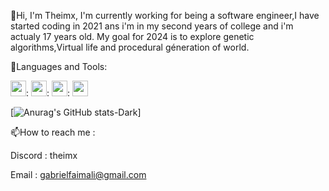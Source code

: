  👋Hi, I'm Theimx, I'm currently working for being a software engineer,I have started coding in 2021 ans i'm in my second years of college and i'm actualy 17 years old.
 My goal for 2024 is to explore genetic algorithms,Virtual life and procedural géneration of world. 

🔧Languages and Tools:  

<img src="https://cdn.jsdelivr.net/gh/devicons/devicon/icons/python/python-original.svg" width="25" height="25">:
<img src="https://cdn.jsdelivr.net/gh/devicons/devicon/icons/vscode/vscode-original.svg" width="25" height="25">:
<img src="https://cdn.jsdelivr.net/gh/devicons/devicon/icons/pycharm/pycharm-original.svg" width="25" height="25">:
<img src="https://cdn.jsdelivr.net/gh/devicons/devicon/icons/sql/sql-original.svg" width="25" height="25"> 


[![Anurag's GitHub stats-Dark](https://github-readme-stats.vercel.app/api?username=Theimx\&show_icons=true\&theme=dark#gh-dark-mode-only)]

📫How to reach me :

Discord : theimx

Email : gabrielfaimali@gmail.com 

